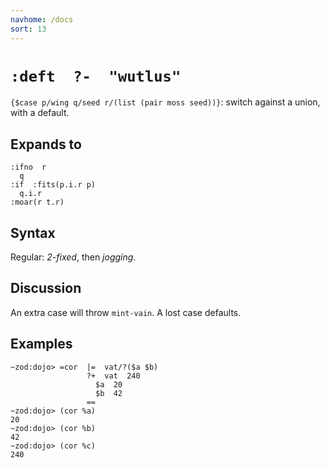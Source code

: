 ```yaml
---
navhome: /docs
sort: 13
---
```


# `:deft  ?-  "wutlus"`

`{$case p/wing q/seed r/(list (pair moss seed))}`: switch against 
a union, with a default.

## Expands to

```
:ifno  r
  q
:if  :fits(p.i.r p)
  q.i.r
:moar(r t.r)
```

## Syntax

Regular: *2-fixed*, then *jogging*.

## Discussion

An extra case will throw `mint-vain`.  A lost case defaults.

## Examples

```
~zod:dojo> =cor  |=  vat/?($a $b)
                 ?+  vat  240
                   $a  20
                   $b  42
                 ==
~zod:dojo> (cor %a)
20
~zod:dojo> (cor %b)
42
~zod:dojo> (cor %c)
240
```
